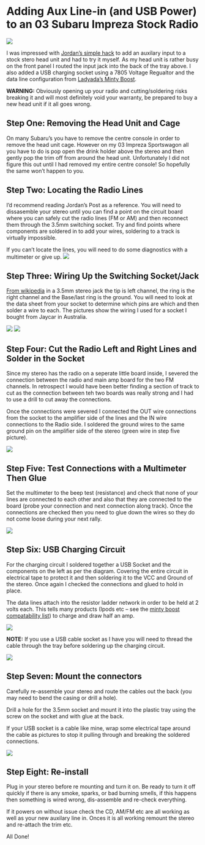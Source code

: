 # Adding Aux Line-in (and USB Power) to an 03 Subaru Impreza Stock Radio

![](Finished-Front.jpg)

I was impressed with [Jordan’s simple hack](http://www.electronicsjunk.com/index.php?option=com_content&view=article&id=63:mp3-imput-for-my-2004-subaru&catid=35:projects&Itemid=60) to add an auxilary input to a stock stero head unit and had to try it myself. As my head unit is rather busy on the front panel I routed the input jack into the back of the tray above. I also added a USB charging socket using a 7805 Voltage Regualtor and the data line configuration from [Ladyada’s Minty Boost](https://www.ladyada.net/make/mintyboost/parts.html).


**WARNING:** Obviously opening up your radio and cutting/soldering risks breaking it and will most definitely void your warranty, be prepared to buy a new head unit if it all goes wrong.

## Step One: Removing the Head Unit and Cage

On many Subaru’s you have to remove the centre console in order to remove the head unit cage. However on my 03 Impreza Sportswagon all you have to do is pop open the drink holder above the stereo and then gently pop the trim off from around the head unit. Unfortunately I did not figure this out until I had removed my entire centre console! So hopefully the same won’t happen to you.


## Step Two: Locating the Radio Lines

I’d recommend reading Jordan’s Post as a reference. You will need to dissasemble your stereo until you can find a point on the circuit board where you can safely cut the radio lines (FM or AM) and then reconnect them through the 3.5mm switching socket. Try and find points where components are soldered in to add your wires, soldering to a track is virtually impossible.

If you can’t locate the lines, you will need to do some diagnostics with a multimeter or give up.
![](Stero-With-Radio-Unit.jpg)


## Step Three: Wiring Up the Switching Socket/Jack

[From wikipedia](http://en.wikipedia.org/wiki/TRS_connector#Tip.2Fring.2Fsleeve_terminology) in a 3.5mm stereo jack the tip is left channel, the ring is the right channel and the  Base/last ring is the ground. You will need to look at the data sheet from your socket to determine which pins are which and then solder a wire to each. The pictures show the wiring I used for a socket I bought from Jaycar in Australia.

![](Switch-Circuit-Connections.jpg)
![](Wired-Switching-3.5mm-Socket.jpg)


## Step Four: Cut the Radio Left and Right Lines and Solder in the Socket

Since my stereo has the radio on a seperate little board inside, I severed the connection between the radio and main amp board for the two FM channels. In retrospect I would have been better finding a section of track to cut as the connection between teh two boards was really strong and I had to use a drill to cut away the connections.

Once the connections were severed I connected the OUT wire connections from the socket to the amplifier side of the lines and the IN wire connections to the Radio side. I soldered the ground wires to the same ground pin on the amplifier side of the stereo (green wire in step five picture).

![](FM-Source-Lines,jpg)

## Step Five: Test Connections with a Multimeter Then Glue

Set the multimeter to the beep test (resistance) and check that none of your lines are connected to each other and also that they are connected to the board (probe your connection and next connection along track). Once the connections are checked then you need to glue down the wires so they do not come loose during your next rally.

![](DSCN6277.jpg)

## Step Six: USB Charging Circuit

For the charging circuit I soldered together a USB Socket and the components on the left as per the diagram. Covering the entire circuit in electrical tape to protect it and then soldering it to the VCC and Ground of the stereo. Once again I checked the connections and glued to hold in place.

The data lines attach into the resistor ladder network in order to be held at 2 volts each. This tells many products (Ipods etc – see the [minty boost compatability list](http://www.ladyada.net/make/mintyboost/compat3.html)) to charge and draw half an amp.

![](USB-Charger-Circuit.png)

**NOTE:** If you use a USB cable socket as I have you will need to thread the cable through the tray before soldering up the charging circuit.

![](Wrapped-Mess-of-Charging-Circuit.jpg)

## Step Seven: Mount the connectors

Carefully re-assemble your stereo and route the cables out the back (you may need to bend the casing or drill a hole).

Drill a hole for the 3.5mm socket and mount it into the plastic tray using the screw on the socket and with glue at the back.

If your USB socket is a cable like mine, wrap some electrical tape around the cable as pictures to stop it pulling through and breaking the soldered connections.

![](Finished-Rear.jpg)

## Step Eight: Re-install

Plug in your stereo before re mounting and turn it on. Be ready to turn it off quickly if there is any smoke, sparks, or bad burning smells, if this happens then something is wired wrong, dis-assemble and re-check everything.

If it powers on without issue check the CD, AM/FM etc are all working as well as your new auxilary line in. Onces it is all working remount the stereo and re-attach the trim etc.

All Done!
